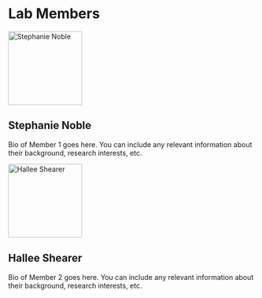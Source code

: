 # Lab Members

<div class="container">
    <div class="image">
        <img src="img/steph.jpg" alt="Stephanie Noble" height="150">
    </div>
    <div class="text">
        <h2>Stephanie Noble</h2>
        <p>Bio of Member 1 goes here. You can include any relevant information about their background, research interests, etc.</p>
    </div>
</div>

<div class="container">
    <div class="image">
        <img src="img/hallee.jpg" alt="Hallee Shearer" height="150">
    </div>
    <div class="text">
        <h2>Hallee Shearer</h2>
        <p>Bio of Member 2 goes here. You can include any relevant information about their background, research interests, etc.</p>
    </div>
</div>

